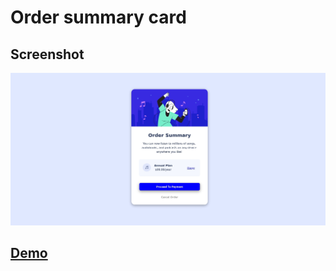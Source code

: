 # Order summary card

## Screenshot
![order summary card](order-summary/images/orderSummaryComponent.jpg)
## [Demo](https://order-summary-lilac.vercel.app/)
